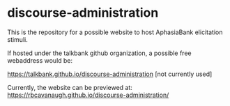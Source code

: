 
# discourse-administration

<!-- badges: start -->
<!-- badges: end -->

This is the repository for a possible website to host AphasiaBank elicitation stimuli.

If hosted under the talkbank github organization, a possible free webaddress would be: 

https://talkbank.github.io/discourse-administration [not currently used]

Currently, the website can be previewed at: https://rbcavanaugh.github.io/discourse-administration/

